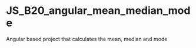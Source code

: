 JS_B20_angular_mean_median_mode
===============================

Angular based project that calculates the mean, median and mode
